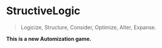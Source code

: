 # StructiveLogic
> Logicize, Structure, Consider, Optimize, Alter, Expanse.

**This is a new Automization game.**  
